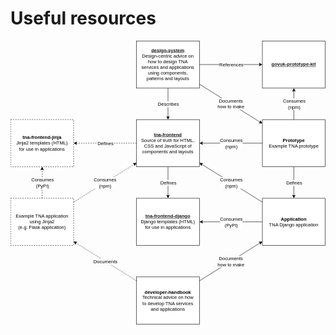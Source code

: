 # Useful resources

<svg xmlns="http://www.w3.org/2000/svg" xmlns:xlink="http://www.w3.org/1999/xlink" version="1.1" width="801px" viewBox="-0.5 -0.5 801 721" style="max-width:100%;max-height:721px;"><defs><style type="text/css">@import url(https://fonts.googleapis.com/css?family=Architects+Daughter);&#xa;</style></defs><g><rect x="320" y="200" width="160" height="120" fill="rgb(255, 255, 255)" stroke="rgb(0, 0, 0)" pointer-events="all"/><g transform="translate(-0.5 -0.5)"><switch><foreignObject pointer-events="none" width="100%" height="100%" requiredFeatures="http://www.w3.org/TR/SVG11/feature#Extensibility" style="overflow: visible; text-align: left;"><div xmlns="http://www.w3.org/1999/xhtml" style="display: flex; align-items: unsafe center; justify-content: unsafe center; width: 142px; height: 1px; padding-top: 260px; margin-left: 329px;"><div data-drawio-colors="color: rgb(0, 0, 0); " style="box-sizing: border-box; font-size: 0px; text-align: center;"><div style="display: inline-block; font-size: 12px; font-family: Helvetica; color: rgb(0, 0, 0); line-height: 1.2; pointer-events: all; white-space: normal; overflow-wrap: normal;"><b><a href="https://github.com/nationalarchives/tna-frontend">tna-frontend</a></b><br />Source of truth for HTML, CSS and JavaScript of components and layouts</div></div></div></foreignObject><text x="400" y="264" fill="rgb(0, 0, 0)" font-family="Helvetica" font-size="12px" text-anchor="middle">tna-frontend...</text></switch></g><rect x="320" y="400" width="160" height="120" fill="rgb(255, 255, 255)" stroke="rgb(0, 0, 0)" pointer-events="all"/><g transform="translate(-0.5 -0.5)"><switch><foreignObject pointer-events="none" width="100%" height="100%" requiredFeatures="http://www.w3.org/TR/SVG11/feature#Extensibility" style="overflow: visible; text-align: left;"><div xmlns="http://www.w3.org/1999/xhtml" style="display: flex; align-items: unsafe center; justify-content: unsafe center; width: 142px; height: 1px; padding-top: 460px; margin-left: 329px;"><div data-drawio-colors="color: rgb(0, 0, 0); " style="box-sizing: border-box; font-size: 0px; text-align: center;"><div style="display: inline-block; font-size: 12px; font-family: Helvetica; color: rgb(0, 0, 0); line-height: 1.2; pointer-events: all; white-space: normal; overflow-wrap: normal;"><b><a href="https://github.com/nationalarchives/tna-frontend-django">tna-frontend-django</a></b><br />Django templates (HTML) for use in applications</div></div></div></foreignObject><text x="400" y="464" fill="rgb(0, 0, 0)" font-family="Helvetica" font-size="12px" text-anchor="middle">tna-frontend-django...</text></switch></g><rect x="640" y="400" width="160" height="120" fill="rgb(255, 255, 255)" stroke="rgb(0, 0, 0)" pointer-events="all"/><g transform="translate(-0.5 -0.5)"><switch><foreignObject pointer-events="none" width="100%" height="100%" requiredFeatures="http://www.w3.org/TR/SVG11/feature#Extensibility" style="overflow: visible; text-align: left;"><div xmlns="http://www.w3.org/1999/xhtml" style="display: flex; align-items: unsafe center; justify-content: unsafe center; width: 142px; height: 1px; padding-top: 460px; margin-left: 649px;"><div data-drawio-colors="color: rgb(0, 0, 0); " style="box-sizing: border-box; font-size: 0px; text-align: center;"><div style="display: inline-block; font-size: 12px; font-family: Helvetica; color: rgb(0, 0, 0); line-height: 1.2; pointer-events: all; white-space: normal; overflow-wrap: normal;"><b>Application</b><br />TNA Django application</div></div></div></foreignObject><text x="720" y="464" fill="rgb(0, 0, 0)" font-family="Helvetica" font-size="12px" text-anchor="middle">ds-wagtail...</text></switch></g><path d="M 400 320 L 400 393.63" fill="none" stroke="rgb(0, 0, 0)" stroke-miterlimit="10" pointer-events="stroke"/><path d="M 400 398.88 L 396.5 391.88 L 400 393.63 L 403.5 391.88 Z" fill="rgb(0, 0, 0)" stroke="rgb(0, 0, 0)" stroke-miterlimit="10" pointer-events="all"/><g transform="translate(-0.5 -0.5)"><switch><foreignObject pointer-events="none" width="100%" height="100%" requiredFeatures="http://www.w3.org/TR/SVG11/feature#Extensibility" style="overflow: visible; text-align: left;"><div xmlns="http://www.w3.org/1999/xhtml" style="display: flex; align-items: unsafe center; justify-content: unsafe center; width: 1px; height: 1px; padding-top: 361px; margin-left: 401px;"><div data-drawio-colors="color: rgb(0, 0, 0); background-color: rgb(255, 255, 255); " style="box-sizing: border-box; font-size: 0px; text-align: center;"><div style="display: inline-block; font-size: 12px; font-family: Helvetica; color: rgb(0, 0, 0); line-height: 1.2; pointer-events: all; background-color: rgb(255, 255, 255); white-space: nowrap;">Defines</div></div></div></foreignObject><text x="401" y="364" fill="rgb(0, 0, 0)" font-family="Helvetica" font-size="12px" text-anchor="middle">Defines</text></switch></g><path d="M 640 460 L 486.37 460" fill="none" stroke="rgb(0, 0, 0)" stroke-miterlimit="10" pointer-events="stroke"/><path d="M 481.12 460 L 488.12 456.5 L 486.37 460 L 488.12 463.5 Z" fill="rgb(0, 0, 0)" stroke="rgb(0, 0, 0)" stroke-miterlimit="10" pointer-events="all"/><g transform="translate(-0.5 -0.5)"><switch><foreignObject pointer-events="none" width="100%" height="100%" requiredFeatures="http://www.w3.org/TR/SVG11/feature#Extensibility" style="overflow: visible; text-align: left;"><div xmlns="http://www.w3.org/1999/xhtml" style="display: flex; align-items: unsafe center; justify-content: unsafe center; width: 1px; height: 1px; padding-top: 461px; margin-left: 561px;"><div data-drawio-colors="color: rgb(0, 0, 0); background-color: rgb(255, 255, 255); " style="box-sizing: border-box; font-size: 0px; text-align: center;"><div style="display: inline-block; font-size: 12px; font-family: Helvetica; color: rgb(0, 0, 0); line-height: 1.2; pointer-events: all; background-color: rgb(255, 255, 255); white-space: nowrap;">Consumes<br style="font-size: 12px;" />(PyPI)</div></div></div></foreignObject><text x="561" y="464" fill="rgb(0, 0, 0)" font-family="Helvetica" font-size="12px" text-anchor="middle">Consumes...</text></switch></g><path d="M 640 410 L 485.4 313.38" fill="none" stroke="rgb(0, 0, 0)" stroke-miterlimit="10" pointer-events="stroke"/><path d="M 480.95 310.59 L 488.74 311.33 L 485.4 313.38 L 485.03 317.27 Z" fill="rgb(0, 0, 0)" stroke="rgb(0, 0, 0)" stroke-miterlimit="10" pointer-events="all"/><g transform="translate(-0.5 -0.5)"><switch><foreignObject pointer-events="none" width="100%" height="100%" requiredFeatures="http://www.w3.org/TR/SVG11/feature#Extensibility" style="overflow: visible; text-align: left;"><div xmlns="http://www.w3.org/1999/xhtml" style="display: flex; align-items: unsafe center; justify-content: unsafe center; width: 1px; height: 1px; padding-top: 361px; margin-left: 561px;"><div data-drawio-colors="color: rgb(0, 0, 0); background-color: rgb(255, 255, 255); " style="box-sizing: border-box; font-size: 0px; text-align: center;"><div style="display: inline-block; font-size: 12px; font-family: Helvetica; color: rgb(0, 0, 0); line-height: 1.2; pointer-events: all; background-color: rgb(255, 255, 255); white-space: nowrap;">Consumes<br style="font-size: 12px;" />(npm)</div></div></div></foreignObject><text x="561" y="364" fill="rgb(0, 0, 0)" font-family="Helvetica" font-size="12px" text-anchor="middle">Consumes...</text></switch></g><rect x="320" y="0" width="160" height="120" fill="rgb(255, 255, 255)" stroke="rgb(0, 0, 0)" pointer-events="all"/><g transform="translate(-0.5 -0.5)"><switch><foreignObject pointer-events="none" width="100%" height="100%" requiredFeatures="http://www.w3.org/TR/SVG11/feature#Extensibility" style="overflow: visible; text-align: left;"><div xmlns="http://www.w3.org/1999/xhtml" style="display: flex; align-items: unsafe center; justify-content: unsafe center; width: 142px; height: 1px; padding-top: 60px; margin-left: 329px;"><div data-drawio-colors="color: rgb(0, 0, 0); " style="box-sizing: border-box; font-size: 0px; text-align: center;"><div style="display: inline-block; font-size: 12px; font-family: Helvetica; color: rgb(0, 0, 0); line-height: 1.2; pointer-events: all; white-space: normal; overflow-wrap: normal;"><b><a href="https://nationalarchives.github.io/design-system/">design-system</a></b><br />Design-centric advice on how to design TNA services and applications using components, patterns and layouts</div></div></div></foreignObject><text x="400" y="64" fill="rgb(0, 0, 0)" font-family="Helvetica" font-size="12px" text-anchor="middle">design-system...</text></switch></g><path d="M 400 120 L 400 193.63" fill="none" stroke="rgb(0, 0, 0)" stroke-miterlimit="10" pointer-events="stroke"/><path d="M 400 198.88 L 396.5 191.88 L 400 193.63 L 403.5 191.88 Z" fill="rgb(0, 0, 0)" stroke="rgb(0, 0, 0)" stroke-miterlimit="10" pointer-events="all"/><g transform="translate(-0.5 -0.5)"><switch><foreignObject pointer-events="none" width="100%" height="100%" requiredFeatures="http://www.w3.org/TR/SVG11/feature#Extensibility" style="overflow: visible; text-align: left;"><div xmlns="http://www.w3.org/1999/xhtml" style="display: flex; align-items: unsafe center; justify-content: unsafe center; width: 1px; height: 1px; padding-top: 161px; margin-left: 401px;"><div data-drawio-colors="color: rgb(0, 0, 0); background-color: rgb(255, 255, 255); " style="box-sizing: border-box; font-size: 0px; text-align: center;"><div style="display: inline-block; font-size: 12px; font-family: Helvetica; color: rgb(0, 0, 0); line-height: 1.2; pointer-events: all; background-color: rgb(255, 255, 255); white-space: nowrap;">Describes</div></div></div></foreignObject><text x="401" y="164" fill="rgb(0, 0, 0)" font-family="Helvetica" font-size="12px" text-anchor="middle">Describes</text></switch></g><rect x="320" y="600" width="160" height="120" fill="rgb(255, 255, 255)" stroke="rgb(0, 0, 0)" pointer-events="all"/><g transform="translate(-0.5 -0.5)"><switch><foreignObject pointer-events="none" width="100%" height="100%" requiredFeatures="http://www.w3.org/TR/SVG11/feature#Extensibility" style="overflow: visible; text-align: left;"><div xmlns="http://www.w3.org/1999/xhtml" style="display: flex; align-items: unsafe center; justify-content: unsafe center; width: 142px; height: 1px; padding-top: 660px; margin-left: 329px;"><div data-drawio-colors="color: rgb(0, 0, 0); " style="box-sizing: border-box; font-size: 0px; text-align: center;"><div style="display: inline-block; font-size: 12px; font-family: Helvetica; color: rgb(0, 0, 0); line-height: 1.2; pointer-events: all; white-space: normal; overflow-wrap: normal;"><b>developer-handbook</b><br />Technical advice on how to develop TNA services and applications</div></div></div></foreignObject><text x="400" y="664" fill="rgb(0, 0, 0)" font-family="Helvetica" font-size="12px" text-anchor="middle">developer-handbook...</text></switch></g><path d="M 480 610 L 634.6 513.38" fill="none" stroke="rgb(0, 0, 0)" stroke-miterlimit="10" pointer-events="stroke"/><path d="M 639.05 510.59 L 634.97 517.27 L 634.6 513.38 L 631.26 511.33 Z" fill="rgb(0, 0, 0)" stroke="rgb(0, 0, 0)" stroke-miterlimit="10" pointer-events="all"/><g transform="translate(-0.5 -0.5)"><switch><foreignObject pointer-events="none" width="100%" height="100%" requiredFeatures="http://www.w3.org/TR/SVG11/feature#Extensibility" style="overflow: visible; text-align: left;"><div xmlns="http://www.w3.org/1999/xhtml" style="display: flex; align-items: unsafe center; justify-content: unsafe center; width: 1px; height: 1px; padding-top: 561px; margin-left: 560px;"><div data-drawio-colors="color: rgb(0, 0, 0); background-color: rgb(255, 255, 255); " style="box-sizing: border-box; font-size: 0px; text-align: center;"><div style="display: inline-block; font-size: 12px; font-family: Helvetica; color: rgb(0, 0, 0); line-height: 1.2; pointer-events: all; background-color: rgb(255, 255, 255); white-space: nowrap;">Documents<br style="border-color: var(--border-color);" />how to make</div></div></div></foreignObject><text x="560" y="564" fill="rgb(0, 0, 0)" font-family="Helvetica" font-size="12px" text-anchor="middle">Documents...</text></switch></g><rect x="0" y="200" width="160" height="120" fill="rgb(255, 255, 255)" stroke="rgb(0, 0, 0)" stroke-dasharray="3 3" pointer-events="all"/><g transform="translate(-0.5 -0.5)"><switch><foreignObject pointer-events="none" width="100%" height="100%" requiredFeatures="http://www.w3.org/TR/SVG11/feature#Extensibility" style="overflow: visible; text-align: left;"><div xmlns="http://www.w3.org/1999/xhtml" style="display: flex; align-items: unsafe center; justify-content: unsafe center; width: 142px; height: 1px; padding-top: 260px; margin-left: 9px;"><div data-drawio-colors="color: rgb(0, 0, 0); " style="box-sizing: border-box; font-size: 0px; text-align: center;"><div style="display: inline-block; font-size: 12px; font-family: Helvetica; color: rgb(0, 0, 0); line-height: 1.2; pointer-events: all; white-space: normal; overflow-wrap: normal;"><b>tna-frontend-jinja</b><br />Jinja2 templates (HTML) for use in applications</div></div></div></foreignObject><text x="80" y="264" fill="rgb(0, 0, 0)" font-family="Helvetica" font-size="12px" text-anchor="middle">tna-frontend-jinja...</text></switch></g><path d="M 320 610 L 165.4 513.38" fill="none" stroke="rgb(0, 0, 0)" stroke-miterlimit="10" stroke-dasharray="3 3" pointer-events="stroke"/><path d="M 160.95 510.59 L 168.74 511.33 L 165.4 513.38 L 165.03 517.27 Z" fill="rgb(0, 0, 0)" stroke="rgb(0, 0, 0)" stroke-miterlimit="10" pointer-events="all"/><g transform="translate(-0.5 -0.5)"><switch><foreignObject pointer-events="none" width="100%" height="100%" requiredFeatures="http://www.w3.org/TR/SVG11/feature#Extensibility" style="overflow: visible; text-align: left;"><div xmlns="http://www.w3.org/1999/xhtml" style="display: flex; align-items: unsafe center; justify-content: unsafe center; width: 1px; height: 1px; padding-top: 561px; margin-left: 241px;"><div data-drawio-colors="color: rgb(0, 0, 0); background-color: rgb(255, 255, 255); " style="box-sizing: border-box; font-size: 0px; text-align: center;"><div style="display: inline-block; font-size: 12px; font-family: Helvetica; color: rgb(0, 0, 0); line-height: 1.2; pointer-events: all; background-color: rgb(255, 255, 255); white-space: nowrap;">Documents</div></div></div></foreignObject><text x="241" y="564" fill="rgb(0, 0, 0)" font-family="Helvetica" font-size="12px" text-anchor="middle">Documents</text></switch></g><path d="M 320 260 L 166.37 260" fill="none" stroke="rgb(0, 0, 0)" stroke-miterlimit="10" stroke-dasharray="3 3" pointer-events="stroke"/><path d="M 161.12 260 L 168.12 256.5 L 166.37 260 L 168.12 263.5 Z" fill="rgb(0, 0, 0)" stroke="rgb(0, 0, 0)" stroke-miterlimit="10" pointer-events="all"/><g transform="translate(-0.5 -0.5)"><switch><foreignObject pointer-events="none" width="100%" height="100%" requiredFeatures="http://www.w3.org/TR/SVG11/feature#Extensibility" style="overflow: visible; text-align: left;"><div xmlns="http://www.w3.org/1999/xhtml" style="display: flex; align-items: unsafe center; justify-content: unsafe center; width: 1px; height: 1px; padding-top: 261px; margin-left: 241px;"><div data-drawio-colors="color: rgb(0, 0, 0); background-color: rgb(255, 255, 255); " style="box-sizing: border-box; font-size: 0px; text-align: center;"><div style="display: inline-block; font-size: 12px; font-family: Helvetica; color: rgb(0, 0, 0); line-height: 1.2; pointer-events: all; background-color: rgb(255, 255, 255); white-space: nowrap;">Defines</div></div></div></foreignObject><text x="241" y="264" fill="rgb(0, 0, 0)" font-family="Helvetica" font-size="12px" text-anchor="middle">Defines</text></switch></g><rect x="0" y="400" width="160" height="120" fill="rgb(255, 255, 255)" stroke="rgb(0, 0, 0)" stroke-dasharray="3 3" pointer-events="all"/><g transform="translate(-0.5 -0.5)"><switch><foreignObject pointer-events="none" width="100%" height="100%" requiredFeatures="http://www.w3.org/TR/SVG11/feature#Extensibility" style="overflow: visible; text-align: left;"><div xmlns="http://www.w3.org/1999/xhtml" style="display: flex; align-items: unsafe center; justify-content: unsafe center; width: 142px; height: 1px; padding-top: 460px; margin-left: 9px;"><div data-drawio-colors="color: rgb(0, 0, 0); " style="box-sizing: border-box; font-size: 0px; text-align: center;"><div style="display: inline-block; font-size: 12px; font-family: Helvetica; color: rgb(0, 0, 0); line-height: 1.2; pointer-events: all; white-space: normal; overflow-wrap: normal;">Example TNA application using Jinja2<br />(e.g. Flask application)</div></div></div></foreignObject><text x="80" y="464" fill="rgb(0, 0, 0)" font-family="Helvetica" font-size="12px" text-anchor="middle">Example TNA application...</text></switch></g><path d="M 80 400 L 80 326.37" fill="none" stroke="rgb(0, 0, 0)" stroke-miterlimit="10" stroke-dasharray="3 3" pointer-events="stroke"/><path d="M 80 321.12 L 83.5 328.12 L 80 326.37 L 76.5 328.12 Z" fill="rgb(0, 0, 0)" stroke="rgb(0, 0, 0)" stroke-miterlimit="10" pointer-events="all"/><g transform="translate(-0.5 -0.5)"><switch><foreignObject pointer-events="none" width="100%" height="100%" requiredFeatures="http://www.w3.org/TR/SVG11/feature#Extensibility" style="overflow: visible; text-align: left;"><div xmlns="http://www.w3.org/1999/xhtml" style="display: flex; align-items: unsafe center; justify-content: unsafe center; width: 1px; height: 1px; padding-top: 361px; margin-left: 81px;"><div data-drawio-colors="color: rgb(0, 0, 0); background-color: rgb(255, 255, 255); " style="box-sizing: border-box; font-size: 0px; text-align: center;"><div style="display: inline-block; font-size: 12px; font-family: Helvetica; color: rgb(0, 0, 0); line-height: 1.2; pointer-events: all; background-color: rgb(255, 255, 255); white-space: nowrap;">Consumes<br style="font-size: 12px;" />(PyPI)</div></div></div></foreignObject><text x="81" y="364" fill="rgb(0, 0, 0)" font-family="Helvetica" font-size="12px" text-anchor="middle">Consumes...</text></switch></g><path d="M 160 410 L 314.6 313.38" fill="none" stroke="rgb(0, 0, 0)" stroke-miterlimit="10" stroke-dasharray="3 3" pointer-events="stroke"/><path d="M 319.05 310.59 L 314.97 317.27 L 314.6 313.38 L 311.26 311.33 Z" fill="rgb(0, 0, 0)" stroke="rgb(0, 0, 0)" stroke-miterlimit="10" pointer-events="all"/><g transform="translate(-0.5 -0.5)"><switch><foreignObject pointer-events="none" width="100%" height="100%" requiredFeatures="http://www.w3.org/TR/SVG11/feature#Extensibility" style="overflow: visible; text-align: left;"><div xmlns="http://www.w3.org/1999/xhtml" style="display: flex; align-items: unsafe center; justify-content: unsafe center; width: 1px; height: 1px; padding-top: 361px; margin-left: 240px;"><div data-drawio-colors="color: rgb(0, 0, 0); background-color: rgb(255, 255, 255); " style="box-sizing: border-box; font-size: 0px; text-align: center;"><div style="display: inline-block; font-size: 12px; font-family: Helvetica; color: rgb(0, 0, 0); line-height: 1.2; pointer-events: all; background-color: rgb(255, 255, 255); white-space: nowrap;">Consumes<br style="font-size: 12px;" />(npm)</div></div></div></foreignObject><text x="240" y="364" fill="rgb(0, 0, 0)" font-family="Helvetica" font-size="12px" text-anchor="middle">Consumes...</text></switch></g><rect x="640" y="0" width="160" height="120" fill="rgb(255, 255, 255)" stroke="rgb(0, 0, 0)" pointer-events="all"/><g transform="translate(-0.5 -0.5)"><switch><foreignObject pointer-events="none" width="100%" height="100%" requiredFeatures="http://www.w3.org/TR/SVG11/feature#Extensibility" style="overflow: visible; text-align: left;"><div xmlns="http://www.w3.org/1999/xhtml" style="display: flex; align-items: unsafe center; justify-content: unsafe center; width: 142px; height: 1px; padding-top: 60px; margin-left: 649px;"><div data-drawio-colors="color: rgb(0, 0, 0); " style="box-sizing: border-box; font-size: 0px; text-align: center;"><div style="display: inline-block; font-size: 12px; font-family: Helvetica; color: rgb(0, 0, 0); line-height: 1.2; pointer-events: all; white-space: normal; overflow-wrap: normal;"><b><a href="https://github.com/alphagov/govuk-prototype-kit">govuk-prototype-kit</a></b></div></div></div></foreignObject><text x="720" y="64" fill="rgb(0, 0, 0)" font-family="Helvetica" font-size="12px" text-anchor="middle">govuk-prototype-kit...</text></switch></g><path d="M 480 60 L 633.63 60" fill="none" stroke="rgb(0, 0, 0)" stroke-miterlimit="10" pointer-events="stroke"/><path d="M 638.88 60 L 631.88 63.5 L 633.63 60 L 631.88 56.5 Z" fill="rgb(0, 0, 0)" stroke="rgb(0, 0, 0)" stroke-miterlimit="10" pointer-events="all"/><g transform="translate(-0.5 -0.5)"><switch><foreignObject pointer-events="none" width="100%" height="100%" requiredFeatures="http://www.w3.org/TR/SVG11/feature#Extensibility" style="overflow: visible; text-align: left;"><div xmlns="http://www.w3.org/1999/xhtml" style="display: flex; align-items: unsafe center; justify-content: unsafe center; width: 1px; height: 1px; padding-top: 61px; margin-left: 561px;"><div data-drawio-colors="color: rgb(0, 0, 0); background-color: rgb(255, 255, 255); " style="box-sizing: border-box; font-size: 0px; text-align: center;"><div style="display: inline-block; font-size: 12px; font-family: Helvetica; color: rgb(0, 0, 0); line-height: 1.2; pointer-events: all; background-color: rgb(255, 255, 255); white-space: nowrap;">References</div></div></div></foreignObject><text x="561" y="64" fill="rgb(0, 0, 0)" font-family="Helvetica" font-size="12px" text-anchor="middle">References</text></switch></g><rect x="640" y="200" width="160" height="120" fill="rgb(255, 255, 255)" stroke="rgb(0, 0, 0)" pointer-events="all"/><g transform="translate(-0.5 -0.5)"><switch><foreignObject pointer-events="none" width="100%" height="100%" requiredFeatures="http://www.w3.org/TR/SVG11/feature#Extensibility" style="overflow: visible; text-align: left;"><div xmlns="http://www.w3.org/1999/xhtml" style="display: flex; align-items: unsafe center; justify-content: unsafe center; width: 142px; height: 1px; padding-top: 260px; margin-left: 649px;"><div data-drawio-colors="color: rgb(0, 0, 0); " style="box-sizing: border-box; font-size: 0px; text-align: center;"><div style="display: inline-block; font-size: 12px; font-family: Helvetica; color: rgb(0, 0, 0); line-height: 1.2; pointer-events: all; white-space: normal; overflow-wrap: normal;"><b>Prototype</b><br />Example TNA prototype</div></div></div></foreignObject><text x="720" y="264" fill="rgb(0, 0, 0)" font-family="Helvetica" font-size="12px" text-anchor="middle">ETNA prototype...</text></switch></g><path d="M 720 200 L 720 126.37" fill="none" stroke="rgb(0, 0, 0)" stroke-miterlimit="10" pointer-events="stroke"/><path d="M 720 121.12 L 723.5 128.12 L 720 126.37 L 716.5 128.12 Z" fill="rgb(0, 0, 0)" stroke="rgb(0, 0, 0)" stroke-miterlimit="10" pointer-events="all"/><g transform="translate(-0.5 -0.5)"><switch><foreignObject pointer-events="none" width="100%" height="100%" requiredFeatures="http://www.w3.org/TR/SVG11/feature#Extensibility" style="overflow: visible; text-align: left;"><div xmlns="http://www.w3.org/1999/xhtml" style="display: flex; align-items: unsafe center; justify-content: unsafe center; width: 1px; height: 1px; padding-top: 161px; margin-left: 721px;"><div data-drawio-colors="color: rgb(0, 0, 0); background-color: rgb(255, 255, 255); " style="box-sizing: border-box; font-size: 0px; text-align: center;"><div style="display: inline-block; font-size: 12px; font-family: Helvetica; color: rgb(0, 0, 0); line-height: 1.2; pointer-events: all; background-color: rgb(255, 255, 255); white-space: nowrap;">Consumes<br style="font-size: 12px;" />(npm)</div></div></div></foreignObject><text x="721" y="164" fill="rgb(0, 0, 0)" font-family="Helvetica" font-size="12px" text-anchor="middle">Consumes...</text></switch></g><path d="M 640 260 L 486.37 260" fill="none" stroke="rgb(0, 0, 0)" stroke-miterlimit="10" pointer-events="stroke"/><path d="M 481.12 260 L 488.12 256.5 L 486.37 260 L 488.12 263.5 Z" fill="rgb(0, 0, 0)" stroke="rgb(0, 0, 0)" stroke-miterlimit="10" pointer-events="all"/><g transform="translate(-0.5 -0.5)"><switch><foreignObject pointer-events="none" width="100%" height="100%" requiredFeatures="http://www.w3.org/TR/SVG11/feature#Extensibility" style="overflow: visible; text-align: left;"><div xmlns="http://www.w3.org/1999/xhtml" style="display: flex; align-items: unsafe center; justify-content: unsafe center; width: 1px; height: 1px; padding-top: 261px; margin-left: 561px;"><div data-drawio-colors="color: rgb(0, 0, 0); background-color: rgb(255, 255, 255); " style="box-sizing: border-box; font-size: 0px; text-align: center;"><div style="display: inline-block; font-size: 12px; font-family: Helvetica; color: rgb(0, 0, 0); line-height: 1.2; pointer-events: all; background-color: rgb(255, 255, 255); white-space: nowrap;">Consumes<br style="font-size: 12px;" />(npm)</div></div></div></foreignObject><text x="561" y="264" fill="rgb(0, 0, 0)" font-family="Helvetica" font-size="12px" text-anchor="middle">Consumes...</text></switch></g><path d="M 720 320 L 720 393.63" fill="none" stroke="rgb(0, 0, 0)" stroke-miterlimit="10" pointer-events="stroke"/><path d="M 720 398.88 L 716.5 391.88 L 720 393.63 L 723.5 391.88 Z" fill="rgb(0, 0, 0)" stroke="rgb(0, 0, 0)" stroke-miterlimit="10" pointer-events="all"/><g transform="translate(-0.5 -0.5)"><switch><foreignObject pointer-events="none" width="100%" height="100%" requiredFeatures="http://www.w3.org/TR/SVG11/feature#Extensibility" style="overflow: visible; text-align: left;"><div xmlns="http://www.w3.org/1999/xhtml" style="display: flex; align-items: unsafe center; justify-content: unsafe center; width: 1px; height: 1px; padding-top: 361px; margin-left: 721px;"><div data-drawio-colors="color: rgb(0, 0, 0); background-color: rgb(255, 255, 255); " style="box-sizing: border-box; font-size: 0px; text-align: center;"><div style="display: inline-block; font-size: 12px; font-family: Helvetica; color: rgb(0, 0, 0); line-height: 1.2; pointer-events: all; background-color: rgb(255, 255, 255); white-space: nowrap;">Defines</div></div></div></foreignObject><text x="721" y="364" fill="rgb(0, 0, 0)" font-family="Helvetica" font-size="12px" text-anchor="middle">Defines</text></switch></g><path d="M 480 110 L 634.6 206.62" fill="none" stroke="rgb(0, 0, 0)" stroke-miterlimit="10" pointer-events="stroke"/><path d="M 639.05 209.41 L 631.26 208.67 L 634.6 206.62 L 634.97 202.73 Z" fill="rgb(0, 0, 0)" stroke="rgb(0, 0, 0)" stroke-miterlimit="10" pointer-events="all"/><g transform="translate(-0.5 -0.5)"><switch><foreignObject pointer-events="none" width="100%" height="100%" requiredFeatures="http://www.w3.org/TR/SVG11/feature#Extensibility" style="overflow: visible; text-align: left;"><div xmlns="http://www.w3.org/1999/xhtml" style="display: flex; align-items: unsafe center; justify-content: unsafe center; width: 1px; height: 1px; padding-top: 160px; margin-left: 560px;"><div data-drawio-colors="color: rgb(0, 0, 0); background-color: rgb(255, 255, 255); " style="box-sizing: border-box; font-size: 0px; text-align: center;"><div style="display: inline-block; font-size: 12px; font-family: Helvetica; color: rgb(0, 0, 0); line-height: 1.2; pointer-events: all; background-color: rgb(255, 255, 255); white-space: nowrap;">Documents<br />how to make</div></div></div></foreignObject><text x="560" y="164" fill="rgb(0, 0, 0)" font-family="Helvetica" font-size="12px" text-anchor="middle">Documents...</text></switch></g></g><switch><g requiredFeatures="http://www.w3.org/TR/SVG11/feature#Extensibility"/><a transform="translate(0,-5)" xlink:href="https://www.drawio.com/doc/faq/svg-export-text-problems" target="_blank"><text text-anchor="middle" font-size="10px" x="50%" y="100%">Text is not SVG - cannot display</text></a></switch></svg>
